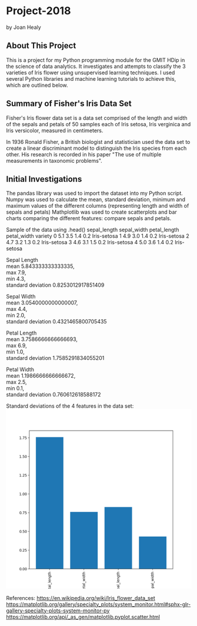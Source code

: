 # Project-2018
by Joan Healy

## About This Project

This is a project for my Python programming module for the GMIT HDip in the science of data analytics. It investigates and attempts to classify the 3 varieties of Iris flower using unsupervised learning techniques. I used several Python libraries and machine learning tutorials to achieve this, which are outlined below. 

## Summary of Fisher's Iris Data Set 

Fisher's Iris flower data set is a data set comprised of the length and width of the sepals and petals of 50 samples each of Iris setosa, Iris verginica and Iris versicolor, measured in centimeters. 

In 1936 Ronald Fisher, a British biologist and statistician used the data set to create a linear discriminant model to distinguish the Iris species from each other. His research is recorded in his paper "The use of multiple measurements in taxonomic problems".

## Initial Investigations 

The pandas library was used to import the dataset into my Python script. 
Numpy was used to calculate the mean, standard deviation, minimum and maximum values of the different columns (representing length and width of sepals and petals)
Mathplotlib was used to create scatterplots and bar charts comparing the different features: compare sepals and petals.

Sample of the data using .head()
sepal_length  sepal_width  petal_length  petal_width      variety
0           5.1          3.5           1.4          0.2  Iris-setosa
1           4.9          3.0           1.4          0.2  Iris-setosa
2           4.7          3.2           1.3          0.2  Iris-setosa
3           4.6          3.1           1.5          0.2  Iris-setosa
4           5.0          3.6           1.4          0.2  Iris-setosa

Sepal Length   
mean 5.843333333333335,   
max 7.9,   
min 4.3,  
standard deviation 0.8253012917851409  

Sepal Width  
mean 3.0540000000000007,   
max 4.4,   
min 2.0,   
standard deviation 0.4321465800705435  

Petal Length  
mean 3.7586666666666693,   
max 6.9,   
min 1.0,   
standard deviation 1.7585291834055201  

Petal Width   
mean 1.1986666666666672,   
max 2.5,   
min 0.1,   
standard deviation 0.760612618588172  

Standard deviations of the 4 features in the data set:
![alt text](https://github.com/joanh3aly/Project-2018/blob/master/figures/standard-deviations-barchart.png "Logo Title Text 1")




References:
https://en.wikipedia.org/wiki/Iris_flower_data_set
https://matplotlib.org/gallery/specialty_plots/system_monitor.html#sphx-glr-gallery-specialty-plots-system-monitor-py  
https://matplotlib.org/api/_as_gen/matplotlib.pyplot.scatter.html



